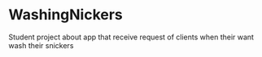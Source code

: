 # WashingNickers
Student project about app that receive request of clients when their want wash their snickers
